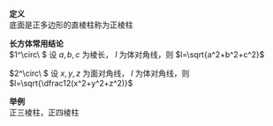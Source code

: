 **定义**  
底面是正多边形的直棱柱称为正棱柱  
  
**长方体常用结论**  
$1^\circ\ $ 设 $a,b,c$ 为棱长， $l$ 为体对角线，则 $l=\sqrt{a^2+b^2+c^2}$  
  
$2^\circ\ $ 设 $x,y,z$ 为面对角线， $l$ 为体对角线，则 $l=\sqrt{\dfrac12(x^2+y^2+z^2)}$  
  
**举例**  
正三棱柱，正四棱柱  
  
